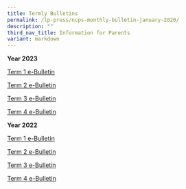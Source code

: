 ```yaml
---
title: Termly Bulletins
permalink: /lp-press/ncps-monthly-bulletin-january-2020/
description: ""
third_nav_title: Information for Parents
variant: markdown
---
```

**Year 2023**

[Term 1 e-Bulletin](https://online.flipbuilder.com/ncps/vlsr/)


[Term 2 e-Bulletin](https://online.flipbuilder.com/ncps/wtkz/)

[Term 3 e-Bulletin](https://online.flipbuilder.com/ncps/ylmf/)

[Term 4 e-Bulletin](https://online.flipbuilder.com/ncps/rnlv/)

**Year 2022**

[Term 1 e-Bulletin](/files/Termly%20Bulletin/2022-Term-1-e-Bulletin.pdf)

[Term 2 e-Bulletin](/files/Termly%20Bulletin/2022-Term-2-e-Bulletin.pdf)

[Term 3 e-Bulletin](/files/Termly%20Bulletin/2022%20Term%203%20e-Bulletin.pdf)

[Term 4 e-Bulletin](/files/Termly%20Bulletin/2022%20Term%204%20e-Bulletin.pdf)